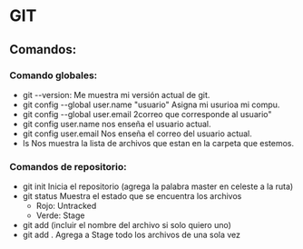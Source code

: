 # GIT

## Comandos: 

### Comando globales:

+ git --version:
    Me muestra mi versión actual de git.
+ git config --global user.name "usuario"
    Asigna mi usurioa mi compu.
+ git config --global user.email 2correo que corresponde al usuario"
+ git config user.name
    nos enseña el usuario actual.
+ git config user.email
    Nos enseña el correo del usuario actual.
+ ls
    Nos muestra la lista de archivos que estan en la carpeta que estemos.

### Comandos de repositorio:

+ git init
    Inicia el repositorio (agrega la palabra master en celeste a la ruta)
+ git status
    Muestra el estado que se encuentra los archivos
    + Rojo: Untracked
    + Verde: Stage
+ git add
     (incluir el nombre del archivo si solo quiero uno)
+ git add .
    Agrega a Stage todo los archivos de una sola vez
